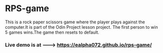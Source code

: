 # RPS-game
This is a rock paper scissors game where the player plays against the computer.It is part of the Odin Project lesson project. The first person to win 5 games wins.The game then resets to default.

### Live demo is at ---> https://ealpha072.github.io/rps-game/

